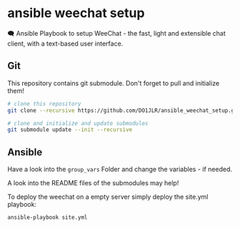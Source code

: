  ansible weechat setup
============================
🗨 Ansible Playbook to setup WeeChat - the fast, light and extensible chat client, with a text-based user interface.


 Git 
-----
This repository contains git submodule. Don't forget to pull and initialize them!
```bash
# clone this repository
git clone --recursive https://github.com/DO1JLR/ansible_weechat_setup.git

# clone and initialize and update submodules
git submodule update --init --recursive
```


 Ansible
---------
Have a look into the ``group_vars`` Folder and change the variables - if needed.

A look into the README files of the submodules may help!

To deploy the weechat on a empty server simply deploy the site.yml playbook:

```bash
ansible-playbook site.yml
```
